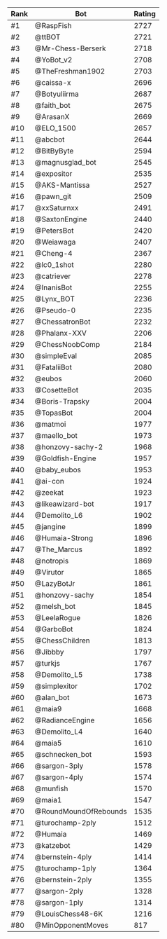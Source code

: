 Rank|Bot|Rating
---|---|---
#1|@RaspFish|2727
#2|@ttBOT|2721
#3|@Mr-Chess-Berserk|2718
#4|@YoBot_v2|2708
#5|@TheFreshman1902|2703
#6|@caissa-x|2696
#7|@Botyuliirma|2687
#8|@faith_bot|2675
#9|@ArasanX|2669
#10|@ELO_1500|2657
#11|@abcbot|2644
#12|@BitByByte|2594
#13|@magnusglad_bot|2545
#14|@expositor|2535
#15|@AKS-Mantissa|2527
#16|@pawn_git|2509
#17|@xxSaturnxx|2491
#18|@SaxtonEngine|2440
#19|@PetersBot|2420
#20|@Weiawaga|2407
#21|@Cheng-4|2367
#22|@lc0_1shot|2280
#23|@catriever|2278
#24|@InanisBot|2255
#25|@Lynx_BOT|2236
#26|@Pseudo-0|2235
#27|@ChessatronBot|2232
#28|@Phalanx-XXV|2206
#29|@ChessNoobComp|2184
#30|@simpleEval|2085
#31|@FataliiBot|2080
#32|@eubos|2060
#33|@CosetteBot|2035
#34|@Boris-Trapsky|2004
#35|@TopasBot|2004
#36|@matmoi|1977
#37|@maello_bot|1973
#38|@honzovy-sachy-2|1968
#39|@Goldfish-Engine|1957
#40|@baby_eubos|1953
#41|@ai-con|1924
#42|@zeekat|1923
#43|@likeawizard-bot|1917
#44|@Demolito_L6|1902
#45|@jangine|1899
#46|@Humaia-Strong|1896
#47|@The_Marcus|1892
#48|@notropis|1869
#49|@Virutor|1865
#50|@LazyBotJr|1861
#51|@honzovy-sachy|1854
#52|@melsh_bot|1845
#53|@LeelaRogue|1826
#54|@GarboBot|1824
#55|@ChessChildren|1813
#56|@Jibbby|1797
#57|@turkjs|1767
#58|@Demolito_L5|1738
#59|@simplexitor|1702
#60|@alan_bot|1673
#61|@maia9|1668
#62|@RadianceEngine|1656
#63|@Demolito_L4|1640
#64|@maia5|1610
#65|@schnecken_bot|1593
#66|@sargon-3ply|1578
#67|@sargon-4ply|1574
#68|@munfish|1570
#69|@maia1|1547
#70|@RoundMoundOfRebounds|1535
#71|@turochamp-2ply|1512
#72|@Humaia|1469
#73|@katzebot|1429
#74|@bernstein-4ply|1414
#75|@turochamp-1ply|1364
#76|@bernstein-2ply|1355
#77|@sargon-2ply|1328
#78|@sargon-1ply|1314
#79|@LouisChess48-6K|1216
#80|@MinOpponentMoves|817
